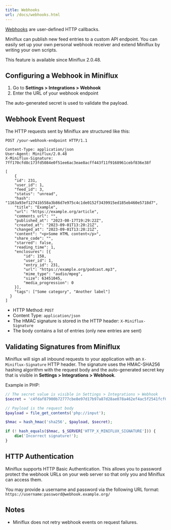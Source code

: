 ```yaml
---
title: Webhooks
url: /docs/webhooks.html
---
```


[Webhooks](https://en.wikipedia.org/wiki/Webhook) are user-defined HTTP callbacks.

Miniflux can publish new feed entries to a custom API endpoint.
You can easily set up your own personal webhook receiver and extend Miniflux by writing your own scripts.

This feature is available since Miniflux 2.0.48.

Configuring a Webhook in Miniflux
-------------------------------

1. Go to **Settings > Integrations > Webhook**
2. Enter the URL of your webhook endpoint

The auto-generated secret is used to validate the payload.

Webhook Event Request
---------------------

The HTTP requests sent by Miniflux are structured like this:

```
POST /your-webhook-endpoint HTTP/1.1

Content-Type: application/json
User-Agent: Miniflux/2.0.48
X-Miniflux-Signature: 7ff170cfd8c173fd5084e0f51ee6ac3eae8acff443f11f9168961cebf836e38f

[
    {
    "id": 231,
    "user_id": 1,
    "feed_id": 3,
    "status": "unread",
    "hash": "1163a93ef12741b558a3b86d7e975c4c1de0152f3439915ed185eb460e5718d7",
    "title": "Example",
    "url": "https://example.org/article",
    "comments_url": "",
    "published_at": "2023-08-17T19:29:22Z",
    "created_at": "2023-09-01T13:20:21Z",
    "changed_at": "2023-09-01T13:20:21Z",
    "content": "<p>Some HTML content</p>",
    "share_code": "",
    "starred": false,
    "reading_time": 1,
    "enclosures": [{
        "id": 158,
        "user_id": 1,
        "entry_id": 231,
        "url": "https://example.org/podcast.mp3",
        "mime_type": "audio/mpeg",
        "size": 63451045,
        "media_progression": 0
    }],
    "tags": ["Some category", "Another label"]
  }
]
```

- HTTP Method: `POST`
- Content Type: `application/json`
- The HMAC signature is stored in the HTTP header: `X-Miniflux-Signature`
- The body contains a list of entries (only new entries are sent)

Validating Signatures from Miniflux
-----------------------------------

Miniflux will sign all inbound requests to your application with an `X-Miniflux-Signature` HTTP header.
The signature uses the HMAC-SHA256 hashing algorithm with the request body and the auto-generated secret key that is visible in **Settings > Integrations > Webhook**.

Example in PHP:

```php
// The secret value is visible in Settings > Integrations > Webhook
$secret = 'c4fdaf87900b72777cbe8e97d17b97a87d28ae078a462ef4ac5f2541fcf00ce6';

// Payload is the request body
$payload = file_get_contents('php://input');

$hmac = hash_hmac('sha256', $payload, $secret);

if (! hash_equals($hmac, $_SERVER['HTTP_X_MINIFLUX_SIGNATURE'])) {
    die('Incorrect signature!');
}
```

HTTP Authentication
-------------------

Miniflux supports HTTP Basic Authentication. 
This allows you to password protect the webhook URLs on your web server so that only you and Miniflux can access them.

You may provide a username and password via the following URL format: `https://username:password@webhook.example.org/`

Notes
-----

- Miniflux does not retry webhook events on request failures.
